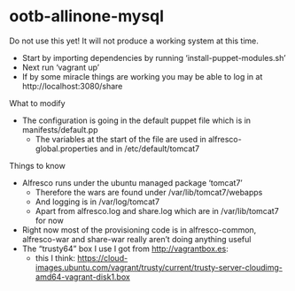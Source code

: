 ootb-allinone-mysql
===================

Do not use this yet! It will not produce a working system at this time.

* Start by importing dependencies by running ‘install-puppet-modules.sh’
* Next run ‘vagrant up’
* If by some miracle things are working you may be able to log in at http://localhost:3080/share

What to modify

* The configuration is going in the default puppet file which is in manifests/default.pp
    * The variables at the start of the file are used in alfresco-global.properties and in /etc/default/tomcat7

Things to know

* Alfresco runs under the ubuntu managed package ‘tomcat7’
    * Therefore the wars are found under /var/lib/tomcat7/webapps
    * And logging is in /var/log/tomcat7
    * Apart from alfresco.log and share.log which are in /var/lib/tomcat7 for now
* Right now most of the provisioning code is in alfresco-common, alfresco-war and share-war really aren’t doing anything useful
* The “trusty64” box I use I got from http://vagrantbox.es: 
    * this I think: https://cloud-images.ubuntu.com/vagrant/trusty/current/trusty-server-cloudimg-amd64-vagrant-disk1.box
